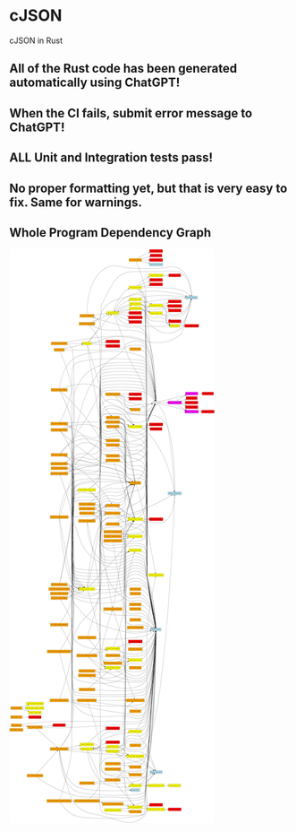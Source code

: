 # cJSON
cJSON in Rust

## All of the Rust code has been generated automatically using ChatGPT!

## When the CI fails, submit error message to ChatGPT!

## ALL Unit and Integration tests pass!

## No proper formatting yet, but that is very easy to fix. Same for warnings.

## Whole Program Dependency Graph
![Dependency Graph](dependency_graph.png)
